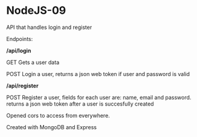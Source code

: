 # NodeJS-09
API that handles login and register


Endpoints:

**/api/login**

GET Gets a user data 

POST Login a user, returns a json web token if user and password is valid


**/api/register**

POST  Register a user, fields for each user are: name, email and password. returns a json web token after a user is succesfully created


Opened cors to access from everywhere.


Created with MongoDB and Express
